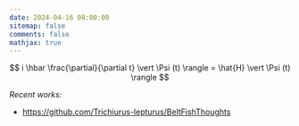 ```yaml
---
date: 2024-04-16 08:00:00
sitemap: false
comments: false
mathjax: true
---
```


$$
i \hbar \frac{\partial}{\partial t} \vert \Psi (t) \rangle = \hat{H} \vert \Psi (t) \rangle
$$

*Recent works:*
- https://github.com/Trichiurus-lepturus/BeltFishThoughts
